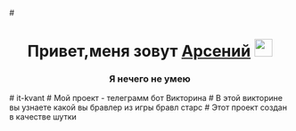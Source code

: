 #<h1 align="center">Привет,меня зовут <a href="https://daniilshat.ru/" target="_blank">Арсений</a> 
<img src="https://github.com/blackcater/blackcater/raw/main/images/Hi.gif" height="32"/></h1>
<h3 align="center">Я нечего не умею</h3>
# it-kvant
# Мой проект - телеграмм бот Викторина
# В этой викторине вы узнаете какой вы бравлер из игры бравл старс
# Этот проект создан в качестве шутки

